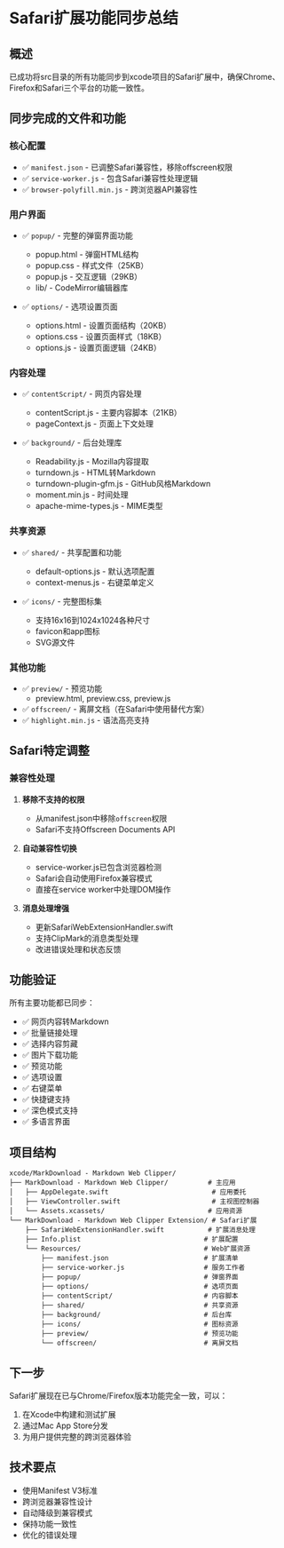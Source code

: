 # Safari扩展功能同步总结

## 概述
已成功将src目录的所有功能同步到xcode项目的Safari扩展中，确保Chrome、Firefox和Safari三个平台的功能一致性。

## 同步完成的文件和功能

### 核心配置
- ✅ `manifest.json` - 已调整Safari兼容性，移除offscreen权限
- ✅ `service-worker.js` - 包含Safari兼容性处理逻辑
- ✅ `browser-polyfill.min.js` - 跨浏览器API兼容性

### 用户界面
- ✅ `popup/` - 完整的弹窗界面功能
  - popup.html - 弹窗HTML结构  
  - popup.css - 样式文件（25KB）
  - popup.js - 交互逻辑（29KB）
  - lib/ - CodeMirror编辑器库

- ✅ `options/` - 选项设置页面
  - options.html - 设置页面结构（20KB）
  - options.css - 设置页面样式（18KB）  
  - options.js - 设置页面逻辑（24KB）

### 内容处理
- ✅ `contentScript/` - 网页内容处理
  - contentScript.js - 主要内容脚本（21KB）
  - pageContext.js - 页面上下文处理

- ✅ `background/` - 后台处理库
  - Readability.js - Mozilla内容提取
  - turndown.js - HTML转Markdown
  - turndown-plugin-gfm.js - GitHub风格Markdown
  - moment.min.js - 时间处理
  - apache-mime-types.js - MIME类型

### 共享资源
- ✅ `shared/` - 共享配置和功能
  - default-options.js - 默认选项配置
  - context-menus.js - 右键菜单定义

- ✅ `icons/` - 完整图标集
  - 支持16x16到1024x1024各种尺寸
  - favicon和app图标
  - SVG源文件

### 其他功能
- ✅ `preview/` - 预览功能
  - preview.html, preview.css, preview.js
- ✅ `offscreen/` - 离屏文档（在Safari中使用替代方案）
- ✅ `highlight.min.js` - 语法高亮支持

## Safari特定调整

### 兼容性处理
1. **移除不支持的权限**
   - 从manifest.json中移除`offscreen`权限
   - Safari不支持Offscreen Documents API

2. **自动兼容性切换**
   - service-worker.js已包含浏览器检测
   - Safari会自动使用Firefox兼容模式
   - 直接在service worker中处理DOM操作

3. **消息处理增强**
   - 更新SafariWebExtensionHandler.swift
   - 支持ClipMark的消息类型处理
   - 改进错误处理和状态反馈

## 功能验证

所有主要功能都已同步：
- ✅ 网页内容转Markdown
- ✅ 批量链接处理  
- ✅ 选择内容剪藏
- ✅ 图片下载功能
- ✅ 预览功能
- ✅ 选项设置
- ✅ 右键菜单
- ✅ 快捷键支持
- ✅ 深色模式支持
- ✅ 多语言界面

## 项目结构
```
xcode/MarkDownload - Markdown Web Clipper/
├── MarkDownload - Markdown Web Clipper/          # 主应用
│   ├── AppDelegate.swift                          # 应用委托
│   ├── ViewController.swift                       # 主视图控制器
│   └── Assets.xcassets/                          # 应用资源
└── MarkDownload - Markdown Web Clipper Extension/ # Safari扩展
    ├── SafariWebExtensionHandler.swift           # 扩展消息处理
    ├── Info.plist                               # 扩展配置
    └── Resources/                               # Web扩展资源
        ├── manifest.json                        # 扩展清单
        ├── service-worker.js                    # 服务工作者
        ├── popup/                               # 弹窗界面
        ├── options/                             # 选项页面
        ├── contentScript/                       # 内容脚本
        ├── shared/                              # 共享资源
        ├── background/                          # 后台库
        ├── icons/                               # 图标资源
        ├── preview/                             # 预览功能
        └── offscreen/                           # 离屏文档
```

## 下一步
Safari扩展现在已与Chrome/Firefox版本功能完全一致，可以：
1. 在Xcode中构建和测试扩展
2. 通过Mac App Store分发
3. 为用户提供完整的跨浏览器体验

## 技术要点
- 使用Manifest V3标准
- 跨浏览器兼容性设计
- 自动降级到兼容模式
- 保持功能一致性
- 优化的错误处理